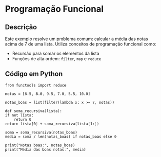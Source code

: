 # Programação Funcional

## Descrição

Este exemplo resolve um problema comum: calcular a média das notas acima de 7 de uma lista. Utiliza conceitos de programação funcional como:

- Recursão para somar os elementos da lista
- Funções de alta ordem: `filter`, `map` e `reduce`

## Código em Python

    from functools import reduce

    notas = [6.5, 8.0, 9.5, 7.0, 5.5, 10.0]

    notas_boas = list(filter(lambda x: x >= 7, notas))

    def soma_recursiva(lista):
    if not lista:
        return 0
    return lista[0] + soma_recursiva(lista[1:])

    soma = soma_recursiva(notas_boas)
    media = soma / len(notas_boas) if notas_boas else 0

    print("Notas boas:", notas_boas)
    print("Média das boas notas:", media)

